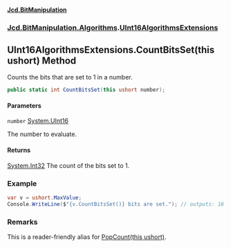#### [Jcd.BitManipulation](index.md 'index')

### [Jcd.BitManipulation.Algorithms](Jcd.BitManipulation.Algorithms.md 'Jcd.BitManipulation.Algorithms').[UInt16AlgorithmsExtensions](Jcd.BitManipulation.Algorithms.UInt16AlgorithmsExtensions.md 'Jcd.BitManipulation.Algorithms.UInt16AlgorithmsExtensions')

## UInt16AlgorithmsExtensions.CountBitsSet(this ushort) Method

Counts the bits that are set to 1 in a number.

```csharp
public static int CountBitsSet(this ushort number);
```

#### Parameters

<a name='Jcd.BitManipulation.Algorithms.UInt16AlgorithmsExtensions.CountBitsSet(thisushort).number'></a>

`number` [System.UInt16](https://docs.microsoft.com/en-us/dotnet/api/System.UInt16 'System.UInt16')

The number to evaluate.

#### Returns

[System.Int32](https://docs.microsoft.com/en-us/dotnet/api/System.Int32 'System.Int32')
The count of the bits set to 1.

### Example

```csharp
var v = ushort.MaxValue;
Console.WriteLine($"{v.CountBitsSet()} bits are set."); // outputs: 16 bits are set.
```

### Remarks

This is a reader-friendly alias for [PopCount(this ushort)](Jcd.BitManipulation.Algorithms.UInt16AlgorithmsExtensions.PopCount(thisushort).md 'Jcd.BitManipulation.Algorithms.UInt16AlgorithmsExtensions.PopCount(this ushort)').